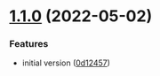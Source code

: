 # [1.1.0](https://gitlab.kilic.dev/libraries/go-utils/compare/v1.0.0...v1.1.0) (2022-05-02)


### Features

* initial version ([0d12457](https://gitlab.kilic.dev/libraries/go-utils/commit/0d12457cd03a0c4df55ea4811db11fd38e0bdb2d))
